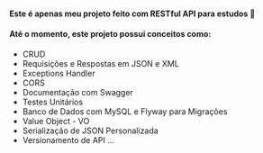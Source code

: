 #### Este é apenas meu projeto feito com RESTful API para estudos 📖
#### Até o momento, este projeto possui conceitos como:
- CRUD
- Requisições e Respostas em JSON e XML
- Exceptions Handler
- CORS
- Documentação com Swagger
- Testes Unitários
- Banco de Dados com MySQL e Flyway para Migrações
- Value Object - VO
- Serialização de JSON Personalizada
- Versionamento de API
...
